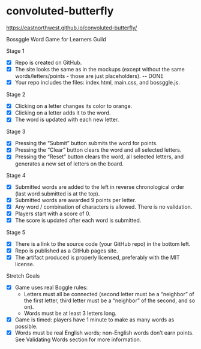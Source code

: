 # convoluted-butterfly

https://eastnorthwest.github.io/convoluted-butterfly/

Bossggle Word Game for Learners Guild

Stage 1

- [X] Repo is created on GitHub.
- [X] The site looks the same as in the mockups (except without the same words/letters/points - those are just placeholders). -- DONE
- [X] Your repo includes the files: index.html, main.css, and bossggle.js.

Stage 2

- [X] Clicking on a letter changes its color to orange.
- [X] Clicking on a letter adds it to the word.
- [X] The word is updated with each new letter.

Stage 3

- [X] Pressing the “Submit” button submits the word for points.
- [X] Pressing the “Clear” button clears the word and all selected letters.
- [X] Pressing the “Reset” button clears the word, all selected letters, and generates a new set of letters on the board.

Stage 4

- [X] Submitted words are added to the left in reverse chronological order (last word submitted is at the top).
- [X] Submitted words are awarded 9 points per letter.
- [X] Any word / combination of characters is allowed. There is no validation.
- [X] Players start with a score of 0.
- [X] The score is updated after each word is submitted.

Stage 5

- [X] There is a link to the source code (your GitHub repo) in the bottom left.
- [X] Repo is published as a GitHub pages site.
- [X] The artifact produced is properly licensed, preferably with the MIT license.

Stretch Goals

- [X] Game uses real Boggle rules:
    - Letters must all be connected (second letter must be a “neighbor” of the first letter, third letter must be a “neighbor” of the second, and so on).
    - Words must be at least 3 letters long.
- [X] Game is timed: players have 1 minute to make as many words as possible.
- [X] Words must be real English words; non-English words don’t earn points. See Validating Words section for more information.
